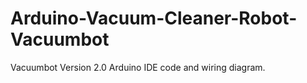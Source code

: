 # Arduino-Vacuum-Cleaner-Robot-Vacuumbot
Vacuumbot Version 2.0 Arduino IDE code and wiring diagram.
